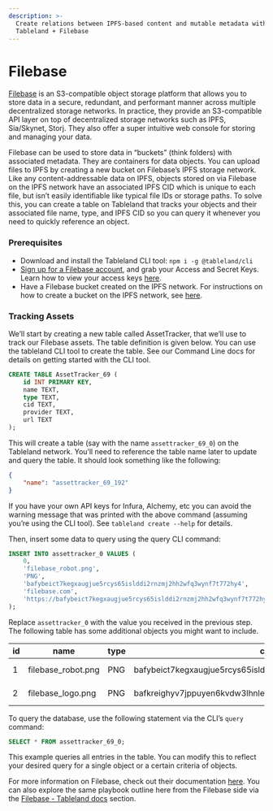 ```yaml
---
description: >-
  Create relations between IPFS-based content and mutable metadata with
  Tableland + Filebase
---
```


# Filebase

[Filebase](https://filebase.com) is an S3-compatible object storage platform that allows you to store data in a secure, redundant, and performant manner across multiple decentralized storage networks. In practice, they provide an S3-compatible API layer on top of decentralized storage networks such as IPFS, Sia/Skynet, Storj. They also offer a super intuitive web console for storing and managing your data.

Filebase can be used to store data in “buckets” (think folders) with associated metadata. They are containers for data objects. You can upload files to IPFS by creating a new bucket on Filebase’s IPFS storage network. Like any content-addressable data on IPFS, objects stored on via Filebase on the IPFS network have an associated IPFS CID which is unique to each file, but isn’t easily identifiable like typical file IDs or storage paths. To solve this, you can create a table on Tableland that tracks your objects and their associated file name, type, and IPFS CID so you can query it whenever you need to quickly reference an object.

### Prerequisites

* Download and install the Tableland CLI tool: `npm i -g @tableland/cli`
* [Sign up for a Filebase account](https://docs.filebase.com/getting-started-guides/getting-started-guide), and grab your Access and Secret Keys. Learn how to view your access keys [here](https://docs.filebase.com/getting-started-guides/getting-started-guide#working-with-access-keys).
* Have a Filebase bucket created on the IPFS network. For instructions on how to create a bucket on the IPFS network, see [here](https://docs.filebase.com/what-is-filebase/our-ecosystem/storage-networks/ipfs#how-do-i-store-data-on-ipfs-through-filebase).

### Tracking Assets

We’ll start by creating a new table called AssetTracker, that we’ll use to track our Filebase assets. The table definition is given below. You can use the tableland CLI tool to create the table. See our Command Line docs for details on getting started with the CLI tool.

```sql
CREATE TABLE AssetTracker_69 (
	id INT PRIMARY KEY,
	name TEXT,
	type TEXT,
	cid TEXT,
	provider TEXT,
	url TEXT
);
```

This will create a table (say with the name `assettracker_69_0`) on the Tableland network. You’ll need to reference the table name later to update and query the table. It should look something like the following:

```json
{
	"name": "assettracker_69_192"
}
```

If you have your own API keys for Infura, Alchemy, etc you can avoid the warning message that was printed with the above command (assuming you’re using the CLI tool). See `tableland create --help` for details.

Then, insert some data to query using the query CLI command:

```sql
INSERT INTO assettracker_0 VALUES (
	0,
	'filebase_robot.png',
	'PNG',
	'bafybeict7kegxaugjue5rcys65islddi2rnzmj2hh2wfq3wynf7t772hy4',
	'filebase.com',
	'https://bafybeict7kegxaugjue5rcys65islddi2rnzmj2hh2wfq3wynf7t772hy4.ipfs.dweb.link'
);
```

Replace `assettracker_0` with the value you received in the previous step. The following table has some additional objects you might want to include.

| id | name                | type | cid                                                         | provider                                     | url                                                                                                                                                                      |
| -- | ------------------- | ---- | ----------------------------------------------------------- | -------------------------------------------- | ------------------------------------------------------------------------------------------------------------------------------------------------------------------------ |
| 1  | filebase\_robot.png | PNG  | bafybeict7kegxaugjue5rcys65islddi2rnzmj2hh2wfq3wynf7t772hy4 | [https://filebase.com](https://filebase.com) | [https://bafybeict7kegxaugjue5rcys65islddi2rnzmj2hh2wfq3wynf7t772hy4.ipfs.dweb.link](https://bafybeict7kegxaugjue5rcys65islddi2rnzmj2hh2wfq3wynf7t772hy4.ipfs.dweb.link) |
| 2  | filebase\_logo.png  | PNG  | bafkreighyv7jppuyen6kvdw3lhnleydibj44wej3ejq2j7ndwd3hsa7oam | [http://filebase.com](http://filebase.com)   | [https://bafkreighyv7jppuyen6kvdw3lhnleydibj44wej3ejq2j7ndwd3hsa7oam.ipfs.dweb.link](https://bafkreighyv7jppuyen6kvdw3lhnleydibj44wej3ejq2j7ndwd3hsa7oam.ipfs.dweb.link) |

To query the database, use the following statement via the CLI’s `query` command:

```sql
SELECT * FROM assettracker_69_0;
```

This example queries all entries in the table. You can modify this to reflect your desired query for a single object or a certain criteria of objects.

For more information on Filebase, check out their documentation [here](https://docs.filebase.com). You can also explore the same playbook outline here from the Filebase side via the [Filebase - Tableland docs](https://docs.filebase.com/configurations/cli-tools-and-resources/tableland) section.
